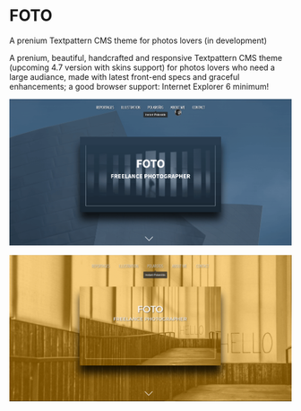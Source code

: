# FOTO
A prenium Textpattern CMS theme for photos lovers (in development)

A prenium, beautiful, handcrafted and responsive Textpattern CMS theme (upcoming 4.7 version with skins support) for photos lovers who need a large audiance, made with latest front-end specs and graceful enhancements; a good browser support: Internet Explorer 6 minimum!

![FOTO Theme for Textattern CMS 4.7+](https://raw.githubusercontent.com/cara-tm/FOTO/master/FOTO-theme-sample-2.png)

![FOTO Theme for Textattern CMS 4.7+](https://raw.githubusercontent.com/cara-tm/FOTO/master/FOTO-theme.png)
